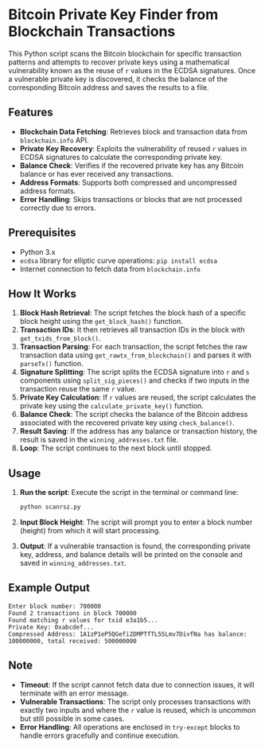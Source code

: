 # Bitcoin Private Key Finder from Blockchain Transactions

This Python script scans the Bitcoin blockchain for specific transaction patterns and attempts to recover private keys using a mathematical vulnerability known as the reuse of `r` values in the ECDSA signatures. Once a vulnerable private key is discovered, it checks the balance of the corresponding Bitcoin address and saves the results to a file.

## Features

- **Blockchain Data Fetching**: Retrieves block and transaction data from `blockchain.info` API.
- **Private Key Recovery**: Exploits the vulnerability of reused `r` values in ECDSA signatures to calculate the corresponding private key.
- **Balance Check**: Verifies if the recovered private key has any Bitcoin balance or has ever received any transactions.
- **Address Formats**: Supports both compressed and uncompressed address formats.
- **Error Handling**: Skips transactions or blocks that are not processed correctly due to errors.

## Prerequisites

- Python 3.x
- `ecdsa` library for elliptic curve operations: `pip install ecdsa`
- Internet connection to fetch data from `blockchain.info`

## How It Works

1. **Block Hash Retrieval**: The script fetches the block hash of a specific block height using the `get_block_hash()` function.
2. **Transaction IDs**: It then retrieves all transaction IDs in the block with `get_txids_from_block()`.
3. **Transaction Parsing**: For each transaction, the script fetches the raw transaction data using `get_rawtx_from_blockchain()` and parses it with `parseTx()` function.
4. **Signature Splitting**: The script splits the ECDSA signature into `r` and `s` components using `split_sig_pieces()` and checks if two inputs in the transaction reuse the same `r` value.
5. **Private Key Calculation**: If `r` values are reused, the script calculates the private key using the `calculate_private_key()` function.
6. **Balance Check**: The script checks the balance of the Bitcoin address associated with the recovered private key using `check_balance()`.
7. **Result Saving**: If the address has any balance or transaction history, the result is saved in the `winning_addresses.txt` file.
8. **Loop**: The script continues to the next block until stopped.

## Usage

1. **Run the script**: Execute the script in the terminal or command line:

   ```bash
   python scanrsz.py
   ```

2. **Input Block Height**: The script will prompt you to enter a block number (height) from which it will start processing.

3. **Output**: If a vulnerable transaction is found, the corresponding private key, address, and balance details will be printed on the console and saved in `winning_addresses.txt`.

## Example Output

```
Enter block number: 700000
Found 2 transactions in block 700000
Found matching r values for txid e3a1b5...
Private Key: 0xabcdef...
Compressed Address: 1A1zP1eP5QGefi2DMPTfTL5SLmv7DivfNa has balance: 100000000, total received: 500000000
```

## Note

- **Timeout**: If the script cannot fetch data due to connection issues, it will terminate with an error message.
- **Vulnerable Transactions**: The script only processes transactions with exactly two inputs and where the `r` value is reused, which is uncommon but still possible in some cases.
- **Error Handling**: All operations are enclosed in `try-except` blocks to handle errors gracefully and continue execution.

